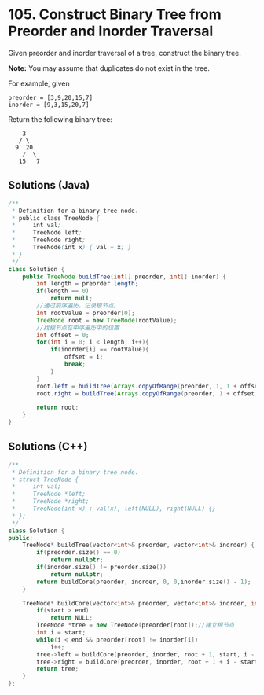 # 105. Construct Binary Tree from Preorder and Inorder Traversal

Given preorder and inorder traversal of a tree, construct the binary tree.

**Note:**
You may assume that duplicates do not exist in the tree.

For example, given

```
preorder = [3,9,20,15,7]
inorder = [9,3,15,20,7]
```

Return the following binary tree:

```
    3
   / \
  9  20
    /  \
   15   7
```





## Solutions (Java)

```Java
/**
 * Definition for a binary tree node.
 * public class TreeNode {
 *     int val;
 *     TreeNode left;
 *     TreeNode right;
 *     TreeNode(int x) { val = x; }
 * }
 */
class Solution {
    public TreeNode buildTree(int[] preorder, int[] inorder) {
        int length = preorder.length;
        if(length == 0) 
            return null;
        //通过前序遍历，记录根节点。
        int rootValue = preorder[0];
        TreeNode root = new TreeNode(rootValue);
        //找根节点在中序遍历中的位置
        int offset = 0;
        for(int i = 0; i < length; i++){
            if(inorder[i] == rootValue){
                offset = i;
                break;
            }
        }
        root.left = buildTree(Arrays.copyOfRange(preorder, 1, 1 + offset), Arrays.copyOfRange(inorder, 0, offset));
        root.right = buildTree(Arrays.copyOfRange(preorder, 1 + offset, length), Arrays.copyOfRange(inorder, offset + 1, length));

        return root;
    }
}
```



## Solutions (C++)

```c++
/**
 * Definition for a binary tree node.
 * struct TreeNode {
 *     int val;
 *     TreeNode *left;
 *     TreeNode *right;
 *     TreeNode(int x) : val(x), left(NULL), right(NULL) {}
 * };
 */
class Solution {
public:
    TreeNode* buildTree(vector<int>& preorder, vector<int>& inorder) {
        if(preorder.size() == 0)
            return nullptr;
        if(inorder.size() != preorder.size())
            return nullptr;
        return buildCore(preorder, inorder, 0, 0,inorder.size() - 1);
    }

    TreeNode* buildCore(vector<int>& preorder, vector<int>& inorder, int root, int start, int end){
        if(start > end)
            return NULL;
        TreeNode *tree = new TreeNode(preorder[root]);//建立根节点
        int i = start;
        while(i < end && preorder[root] != inorder[i])
            i++;
        tree->left = buildCore(preorder, inorder, root + 1, start, i - 1);
        tree->right = buildCore(preorder, inorder, root + 1 + i - start, i + 1, end);
        return tree;
    }
};
```





